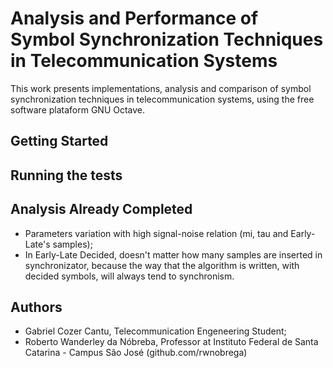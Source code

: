 # Analysis and Performance of Symbol Synchronization Techniques in Telecommunication Systems
This work presents implementations, analysis and comparison of symbol synchronization techniques in telecommunication systems, using the free software plataform GNU Octave.

## Getting Started

## Running the tests

## Analysis Already Completed
- Parameters variation with high signal-noise relation (mi, tau and Early-Late's samples);
- In Early-Late Decided, doesn't matter how many samples are inserted in synchronizator, because the way that the algorithm is written, with decided symbols, will always tend to synchronism.

## Authors
- Gabriel Cozer Cantu, Telecommunication Engeneering Student;
- Roberto Wanderley da Nóbreba, Professor at Instituto Federal de Santa Catarina - Campus São José (github.com/rwnobrega)

